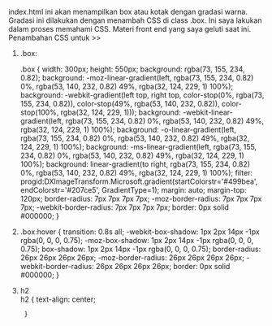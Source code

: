 index.html ini akan menampilkan box atau kotak dengan gradasi warna. Gradasi ini dilakukan 
dengan menambah CSS di class .box. Ini saya lakukan dalam proses memahami CSS. Materi front end yang saya geluti saat ini. 
Penambahan CSS untuk >> 
1. .box:

   .box {
            width: 300px;
            height: 550px;
            background: rgba(73, 155, 234, 0.82);
            background: -moz-linear-gradient(left, rgba(73, 155, 234, 0.82) 0%, rgba(53, 140, 232, 0.82) 49%, rgba(32, 124, 229, 1) 100%);
            background: -webkit-gradient(left top, right top, color-stop(0%, rgba(73, 155, 234, 0.82)), color-stop(49%, rgba(53, 140, 232, 0.82)), color-stop(100%, rgba(32, 124, 229, 1)));
            background: -webkit-linear-gradient(left, rgba(73, 155, 234, 0.82) 0%, rgba(53, 140, 232, 0.82) 49%, rgba(32, 124, 229, 1) 100%);
            background: -o-linear-gradient(left, rgba(73, 155, 234, 0.82) 0%, rgba(53, 140, 232, 0.82) 49%, rgba(32, 124, 229, 1) 100%);
            background: -ms-linear-gradient(left, rgba(73, 155, 234, 0.82) 0%, rgba(53, 140, 232, 0.82) 49%, rgba(32, 124, 229, 1) 100%);
            background: linear-gradient(to right, rgba(73, 155, 234, 0.82) 0%, rgba(53, 140, 232, 0.82) 49%, rgba(32, 124, 229, 1) 100%);
            filter: progid:DXImageTransform.Microsoft.gradient(startColorstr='#499bea', endColorstr='#207ce5', GradientType=1);
            margin: auto;
            margin-top: 120px;
            border-radius: 7px 7px 7px 7px;
            -moz-border-radius: 7px 7px 7px 7px;
            -webkit-border-radius: 7px 7px 7px 7px;
            border: 0px solid #000000;
        }
2.  .box:hover {
            transition: 0.8s all;
            -webkit-box-shadow: 1px 2px 14px -1px rgba(0, 0, 0, 0.75);
            -moz-box-shadow: 1px 2px 14px -1px rgba(0, 0, 0, 0.75);
            box-shadow: 1px 2px 14px -1px rgba(0, 0, 0, 0.75);
            border-radius: 26px 26px 26px 26px;
            -moz-border-radius: 26px 26px 26px 26px;
            -webkit-border-radius: 26px 26px 26px 26px;
            border: 0px solid #000000;
        }

3. h2        
        h2 {
            text-align: center;

        }
